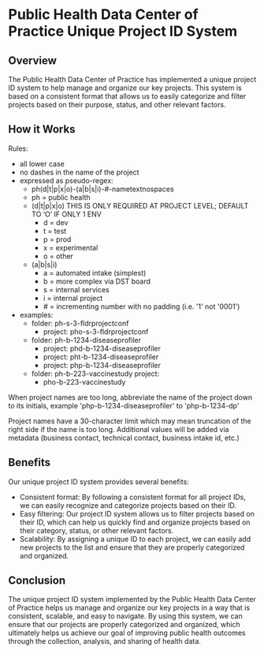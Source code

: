 # Public Health Data Center of Practice Unique Project ID System

## Overview
The Public Health Data Center of Practice has implemented a unique project ID system to help manage and organize our key projects. This system is based on a consistent format that allows us to easily categorize and filter projects based on their purpose, status, and other relevant factors.

## How it Works
Rules:
 * all lower case
 * no dashes in the name of the project
 * expressed as pseudo-regex:
	* ph(d|t|p|x|o)-(a|b|s|i)-#-nametextnospaces
	* ph = public health
	* (d|t|p|x|o) THIS IS ONLY REQUIRED AT PROJECT LEVEL; DEFAULT TO ‘O’ IF ONLY 1 ENV
		 * d = dev
		* t = test
		* p = prod
		* x = experimental
		* o = other
	* (a|b|s|i)
		 * a = automated intake (simplest)
		 * b = more complex via DST board
		 * s = internal services
		 * i = internal project
		 * \# = incrementing number with no padding (i.e. '1' not '0001')
 * examples:
	 * folder: ph-s-3-fldrprojectconf 
		 * project: pho-s-3-fldrprojectconf
	 * folder: ph-b-1234-diseaseprofiler 
		 * project: phd-b-1234-diseaseprofiler
		 * project: pht-b-1234-diseaseprofiler 
		 * project: php-b-1234-diseaseprofiler 
	 * folder: ph-b-223-vaccinestudy project:    
		 * pho-b-223-vaccinestudy

When project names are too long, abbreviate the name of the project down to its initials, example 'php-b-1234-diseaseprofiler' to 'php-b-1234-dp'

Project names have a 30-character limit which may mean truncation of the right side if the name is too long. Additional values will be added via metadata (business contact, technical contact, business intake id, etc.)

## Benefits
Our unique project ID system provides several benefits:

- Consistent format: By following a consistent format for all project IDs, we can easily recognize and categorize projects based on their ID.
- Easy filtering: Our project ID system allows us to filter projects based on their ID, which can help us quickly find and organize projects based on their category, status, or other relevant factors.
- Scalability: By assigning a unique ID to each project, we can easily add new projects to the list and ensure that they are properly categorized and organized.

## Conclusion
The unique project ID system implemented by the Public Health Data Center of Practice helps us manage and organize our key projects in a way that is consistent, scalable, and easy to navigate. By using this system, we can ensure that our projects are properly categorized and organized, which ultimately helps us achieve our goal of improving public health outcomes through the collection, analysis, and sharing of health data.
